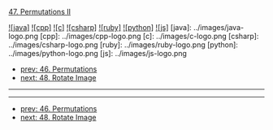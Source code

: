 [47. Permutations II](https://leetcode.com/problems/permutations-ii/)

[![java]](../java/047-permutations-ii.md)
[![cpp]](../cpp/047-permutations-ii.md)
[![c]](../c/047-permutations-ii.md)
[![csharp]](../csharp/047-permutations-ii.md)
[![ruby]](../ruby/047-permutations-ii.md)
[![python]](../python/047-permutations-ii.md)
[![js]](../js/047-permutations-ii.md)
[java]: ../images/java-logo.png
[cpp]: ../images/cpp-logo.png
[c]: ../images/c-logo.png
[csharp]: ../images/csharp-logo.png
[ruby]: ../images/ruby-logo.png
[python]: ../images/python-logo.png
[js]: ../images/js-logo.png

- [prev: 46. Permutations](046-permutations.md)
- [next: 48. Rotate Image](048-rotate-image.md)

---


---

- [prev: 46. Permutations](046-permutations.md)
- [next: 48. Rotate Image](048-rotate-image.md)
